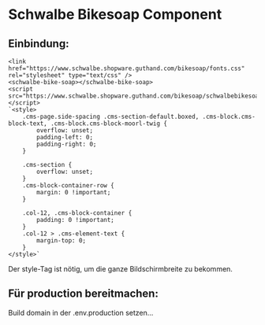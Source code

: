 # Schwalbe Bikesoap Component

## Einbindung:

```
<link href="https://www.schwalbe.shopware.guthand.com/bikesoap/fonts.css" rel="stylesheet" type="text/css" />
<schwalbe-bike-soap></schwalbe-bike-soap>
<script src="https://www.schwalbe.shopware.guthand.com/bikesoap/schwalbebikesoap_.umd.js"></script>
`<style>
    .cms-page.side-spacing .cms-section-default.boxed, .cms-block.cms-block-text, .cms-block.cms-block-moorl-twig {
        overflow: unset;
        padding-left: 0;
        padding-right: 0;
    }
    
    .cms-section {
        overflow: unset;
    }
    .cms-block-container-row {
        margin: 0 !important;
    }

    .col-12, .cms-block-container {
        padding: 0 !important;
    }
    .col-12 > .cms-element-text {
        margin-top: 0;
    }
</style>`
```

Der style-Tag ist nötig, um die ganze Bildschirmbreite zu bekommen.

## Für production bereitmachen:
Build domain  in der .env.production setzen...